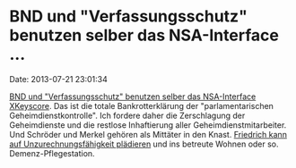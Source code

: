 BND und \"Verfassungsschutz\" benutzen selber das NSA-Interface \...
====================================================================

Date: 2013-07-21 23:01:34

[BND und \"Verfassungsschutz\" benutzen selber das NSA-Interface
XKeyscore](http://ml.spiegel.de/article.do?id=912196). Das ist die
totale Bankrotterklärung der \"parlamentarischen
Geheimdienstkontrolle\". Ich fordere daher die Zerschlagung der
Geheimdienste und die restlose Inhaftierung aller
Geheimdienstmitarbeiter. Und Schröder und Merkel gehören als Mittäter in
den Knast. [Friedrich kann auf Unzurechnungsfähigkeit
plädieren](http://www.spiegel.de/politik/deutschland/prism-affaere-innenminister-friedrich-ignoriert-aeusserung-von-nsa-chef-a-912176.html)
und ins betreute Wohnen oder so. Demenz-Pflegestation.
